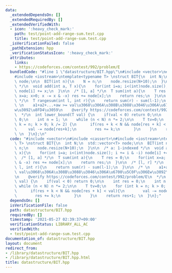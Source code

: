 ```yaml
---
data:
  _extendedDependsOn: []
  _extendedRequiredBy: []
  _extendedVerifiedWith:
  - icon: ':heavy_check_mark:'
    path: test/point-add-range-sum.test.cpp
    title: test/point-add-range-sum.test.cpp
  _isVerificationFailed: false
  _pathExtension: hpp
  _verificationStatusIcon: ':heavy_check_mark:'
  attributes:
    links:
    - https://codeforces.com/contest/992/problem/E
  bundledCode: "#line 1 \"datastructure/BIT.hpp\"\n#include <vector>\n#include <cassert>\n\
    #include <iostream>\ntemplate<typename T> \nstruct BIT{\n  int N;\n  std::vector<T>\
    \ node;\n\n  BIT(int n){\n    N = n;\n    node.resize(N+10);\n  }\n\n  /* a: 1-indexed\
    \ */\n  void add(int a, T x){\n    for(int i=a; i<(int)node.size(); i += i & -i)\
    \ node[i] += x;\n  }\n\n  /* [1, a] */\n  T sum(int a){\n    T res = 0;\n    for(int\
    \ x=a; x>0; x -= x & -x) res += node[x];\n    return res;\n  }\n\n  /* [l, r]\
    \ */\n  T rangesum(int l, int r){\n    return sum(r) - sum(l-1);\n  }\n\n  /*\
    \ \n    a1+a2+...+aw >= val\u3068\u306A\u308B\u3088\u3046\u306A\u6700\u5C0F\u306E\
    w\u3092\u8FD4\u3059\n    @verify https://codeforces.com/contest/992/problem/E\n\
    \  */\n  int lower_bound(T val) {\n    if(val < 0) return 0;\n\n    int res =\
    \ 0;\n    int n = 1; \n    while (n < N) n *= 2;\n\n    T tv=0;\n    for (int\
    \ k = n; k > 0; k /= 2) {\n      if(res + k < N && node[res + k] < val){\n   \
    \     val -= node[res+k];\n        res += k;\n      }\n    }\n    return res+1;\
    \ \n  }\n};\n"
  code: "#include <vector>\n#include <cassert>\n#include <iostream>\ntemplate<typename\
    \ T> \nstruct BIT{\n  int N;\n  std::vector<T> node;\n\n  BIT(int n){\n    N =\
    \ n;\n    node.resize(N+10);\n  }\n\n  /* a: 1-indexed */\n  void add(int a, T\
    \ x){\n    for(int i=a; i<(int)node.size(); i += i & -i) node[i] += x;\n  }\n\n\
    \  /* [1, a] */\n  T sum(int a){\n    T res = 0;\n    for(int x=a; x>0; x -= x\
    \ & -x) res += node[x];\n    return res;\n  }\n\n  /* [l, r] */\n  T rangesum(int\
    \ l, int r){\n    return sum(r) - sum(l-1);\n  }\n\n  /* \n    a1+a2+...+aw >=\
    \ val\u3068\u306A\u308B\u3088\u3046\u306A\u6700\u5C0F\u306Ew\u3092\u8FD4\u3059\
    \n    @verify https://codeforces.com/contest/992/problem/E\n  */\n  int lower_bound(T\
    \ val) {\n    if(val < 0) return 0;\n\n    int res = 0;\n    int n = 1; \n   \
    \ while (n < N) n *= 2;\n\n    T tv=0;\n    for (int k = n; k > 0; k /= 2) {\n\
    \      if(res + k < N && node[res + k] < val){\n        val -= node[res+k];\n\
    \        res += k;\n      }\n    }\n    return res+1; \n  }\n};"
  dependsOn: []
  isVerificationFile: false
  path: datastructure/BIT.hpp
  requiredBy: []
  timestamp: '2021-05-27 02:39:37+09:00'
  verificationStatus: LIBRARY_ALL_AC
  verifiedWith:
  - test/point-add-range-sum.test.cpp
documentation_of: datastructure/BIT.hpp
layout: document
redirect_from:
- /library/datastructure/BIT.hpp
- /library/datastructure/BIT.hpp.html
title: datastructure/BIT.hpp
---
```

